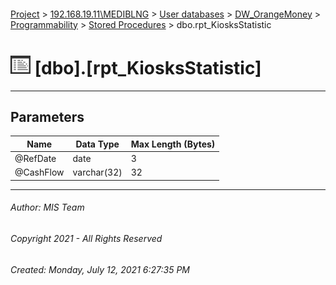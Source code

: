 #### 

[Project](../../../../../index.md) > [192.168.19.11\\MEDIBLNG](../../../../index.md) > [User databases](../../../index.md) > [DW_OrangeMoney](../../index.md) > [Programmability](../index.md) > [Stored Procedures](Stored_Procedures.md) > dbo.rpt_KiosksStatistic

# ![Stored Procedures](../../../../../Images/StoredProcedure32.png) [dbo].[rpt_KiosksStatistic]

---

## <a name="#parameters"></a>Parameters

| Name | Data Type | Max Length (Bytes) |
|---|---|---|
| @RefDate | date | 3 |
| @CashFlow | varchar(32) | 32 |


---

###### Author:  MIS Team

###### Copyright 2021 - All Rights Reserved

###### Created: Monday, July 12, 2021 6:27:35 PM

